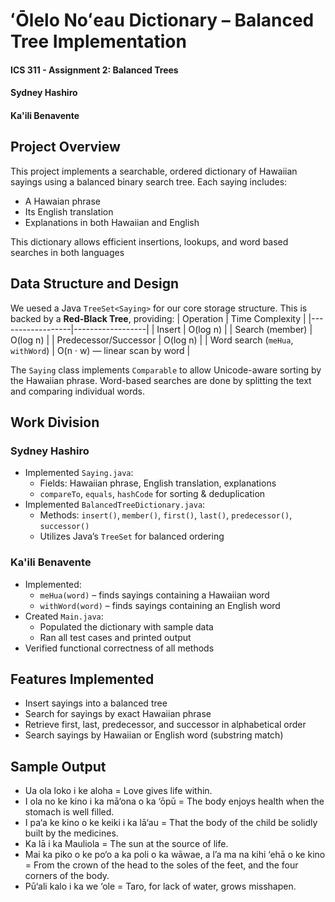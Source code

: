 # ʻŌlelo Noʻeau Dictionary – Balanced Tree Implementation

#### ICS 311 - Assignment 2: Balanced Trees
#### Sydney Hashiro
#### Ka'ili Benavente

## Project Overview

This project implements a searchable, ordered dictionary of Hawaiian sayings using a balanced binary search tree.
Each saying includes:
- A Hawaian phrase
- Its English translation
- Explanations in both Hawaiian and English

This dictionary allows efficient insertions, lookups, and word based searches in both languages

## Data Structure and Design

We uesed a Java `TreeSet<Saying>` for our core storage structure. This is backed by a **Red-Black Tree**, providing:
| Operation        | Time Complexity |
|------------------|------------------|
| Insert           | O(log n)         |
| Search (member)  | O(log n)         |
| Predecessor/Successor | O(log n)   |
| Word search (`meHua`, `withWord`) | O(n · w) — linear scan by word |

The `Saying` class implements `Comparable` to allow Unicode-aware sorting by the Hawaiian phrase. Word-based searches are done by splitting the text and comparing individual words.

## Work Division

### Sydney Hashiro
- Implemented `Saying.java`:
  - Fields: Hawaiian phrase, English translation, explanations
  - `compareTo`, `equals`, `hashCode` for sorting & deduplication
- Implemented `BalancedTreeDictionary.java`:
  - Methods: `insert()`, `member()`, `first()`, `last()`, `predecessor()`, `successor()`
  - Utilizes Java’s `TreeSet` for balanced ordering

### Ka'ili Benavente
- Implemented:
  - `meHua(word)` – finds sayings containing a Hawaiian word
  - `withWord(word)` – finds sayings containing an English word
- Created `Main.java`:
  - Populated the dictionary with sample data
  - Ran all test cases and printed output
- Verified functional correctness of all methods

## Features Implemented
- Insert sayings into a balanced tree
- Search for sayings by exact Hawaiian phrase
- Retrieve first, last, predecessor, and successor in alphabetical order
- Search sayings by Hawaiian or English word (substring match)

## Sample Output
- Ua ola loko i ke aloha = Love gives life within.
- I ola no ke kino i ka mā‘ona o ka ‘ōpū = The body enjoys health when the stomach is well filled.
- I pa‘a ke kino o ke keiki i ka lā‘au = That the body of the child be solidly built by the medicines.
- Ka lā i ka Mauliola = The sun at the source of life.
- Mai ka piko o ke po‘o a ka poli o ka wāwae, a l’a ma na kihi ‘ehā o ke kino = From the crown of the head to the soles of the feet, and the four corners of the body.
- Pū‘ali kalo i ka we ‘ole = Taro, for lack of water, grows misshapen.